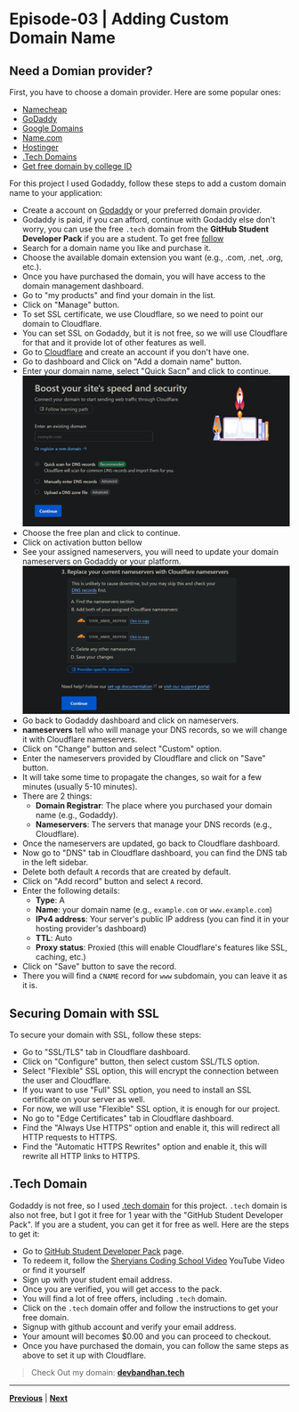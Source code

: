 # Episode-03 | Adding Custom Domain Name

## Need a Domian provider?

First, you have to choose a domain provider. Here are some popular ones:

- [Namecheap](https://www.namecheap.com/)
- [GoDaddy](https://www.godaddy.com/)
- [Google Domains](https://domains.google/)
- [Name.com](https://www.name.com/)
- [Hostinger](https://www.hostinger.com/domains)
- [.Tech Domains](https://get.tech/)
- [Get free domain by college ID](#tech-domain)

For this project I used Godaddy, follow these steps to add a custom domain name to your application:

- Create a account on [Godaddy](https://www.godaddy.com/) or your preferred domain provider.
- Godaddy is paid, if you can afford, continue with Godaddy else don't worry, you can use the free `.tech` domain from the **GitHub Student Developer Pack** if you are a student. To get free [follow](#tech-domain)
- Search for a domain name you like and purchase it.
- Choose the available domain extension you want (e.g., .com, .net, .org, etc.).
- Once you have purchased the domain, you will have access to the domain management dashboard.
- Go to "my products" and find your domain in the list.
- Click on "Manage" button.
- To set SSL certificate, we use Cloudflare, so we need to point our domain to Cloudflare.
- You can set SSL on Godaddy, but it is not free, so we will use Cloudflare for that and it provide lot of other features as well.
- Go to [Cloudflare](https://www.cloudflare.com/) and create an account if you don't have one.
- Go to dashboard and Click on "Add a domain name" button.
- Enter your domain name, select "Quick Sacn" and click to continue.
![add-domain](./add-domain.png)
- Choose the free plan and click to continue.
- Click on activation button bellow
- See your assigned nameservers, you will need to update your domain nameservers on Godaddy or your platform.
![cloudflare-nameservers](./nameservers.png)
- Go back to Godaddy dashboard and click on nameservers.
- **nameservers** tell who will manage your DNS records, so we will change it with Cloudflare nameservers.
- Click on "Change" button and select "Custom" option.
- Enter the nameservers provided by Cloudflare and click on "Save" button.
- It will take some time to propagate the changes, so wait for a few minutes (usually 5-10 minutes).
- There are 2 things:
  - **Domain Registrar**: The place where you purchased your domain name (e.g., Godaddy).
  - **Nameservers**: The servers that manage your DNS records (e.g., Cloudflare).
- Once the nameservers are updated, go back to Cloudflare dashboard.
- Now go to "DNS" tab in Cloudflare dashboard, you can find the DNS tab in the left sidebar.
- Delete both default `A` records that are created by default.
- Click on "Add record" button and select `A` record.
- Enter the following details:
  - **Type**: A
  - **Name**: your domain name (e.g., `example.com` or `www.example.com`)
  - **IPv4 address**: Your server's public IP address (you can find it in your hosting provider's dashboard)
  - **TTL**: Auto
  - **Proxy status**: Proxied (this will enable Cloudflare's features like SSL, caching, etc.)
- Click on "Save" button to save the record.
- There you will find a `CNAME` record for `www` subdomain, you can leave it as it is.

## Securing Domain with SSL
To secure your domain with SSL, follow these steps:
- Go to "SSL/TLS" tab in Cloudflare dashboard.
- Click on "Configure" button, then select custom SSL/TLS option.
- Select "Flexible" SSL option, this will encrypt the connection between the user and Cloudflare.
- If you want to use "Full" SSL option, you need to install an SSL certificate on your server as well.
- For now, we will use "Flexible" SSL option, it is enough for our project.
- No go to "Edge Certificates" tab in Cloudflare dashboard.
- Find the "Always Use HTTPS" option and enable it, this will redirect all HTTP requests to HTTPS.
- Find the "Automatic HTTPS Rewrites" option and enable it, this will rewrite all HTTP links to HTTPS.

## .Tech Domain 
Godaddy is not free, so I used [.tech domain](https://get.tech/) for this project. `.tech` domain is also not free, but I got it free for 1 year with the "GitHub Student Developer Pack". If you are a student, you can get it for free as well. Here are the steps to get it:
- Go to [GitHub Student Developer Pack](https://education.github.com/pack) page.
- To redeem it, follow the [Sheryians Coding School Video](https://youtu.be/pq0k5OqnML4?feature=shared) YouTube Video or find it yourself
- Sign up with your student email address.
- Once you are verified, you will get access to the pack.
- You will find a lot of free offers, including `.tech` domain.
- Click on the `.tech` domain offer and follow the instructions to get your free domain.
- Signup with github account and verify your email address.
- Your amount will becomes $0.00 and you can proceed to checkout.
- Once you have purchased the domain, you can follow the same steps as above to set it up with Cloudflare.

> Check Out my domain: [**devbandhan.tech**](https://devbandhan.tech)

---

[**Previous**](../S03%20Episode%202/README.md) | [**Next**](../S03%20Episode%204/README.md)